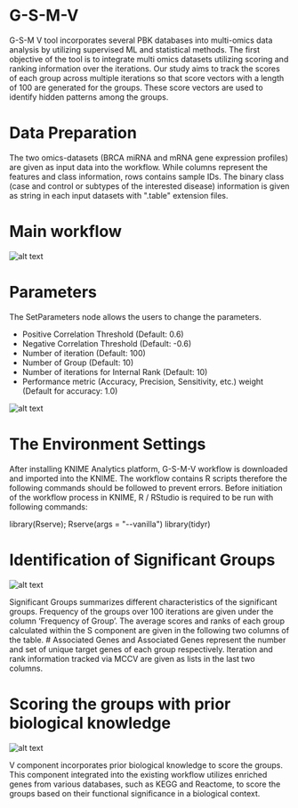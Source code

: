# G-S-M-V

G-S-M V tool incorporates several PBK databases into multi-omics  data analysis by utilizing supervised ML and statistical methods. The first objective of the tool is to integrate multi omics datasets utilizing scoring and ranking information over  the iterations. Our study aims to track the scores of each group across multiple iterations so that score vectors with a length of 100 are generated for the groups. These score vectors are used to identify hidden patterns among the groups.

# Data Preparation

The two omics-datasets (BRCA miRNA and mRNA gene  expression profiles) are given as input data into the workflow. While columns represent the features and class information, rows contains sample IDs. The binary class (case and control or subtypes of the interested disease) information is given as string in each input datasets with ".table" extension files.

# Main workflow

![alt text](https://github.com/malikyousef/G-S-M-V/blob/main/Images/G-S-M-V_main_workflow.JPG?raw=true)

# Parameters

The SetParameters node allows the users to change the parameters.

* Positive Correlation Threshold (Default: 0.6)
* Negative Correlation Threshold (Default: -0.6)
* Number of iteration (Default: 100)
* Number of Group (Default: 10)
* Number of iterations for Internal Rank (Default: 10)
* Performance metric (Accuracy, Precision, Sensitivity, etc.) weight (Default for accuracy: 1.0)

![alt text](https://github.com/malikyousef/G-S-M-V/blob/main/Images/G-S-M-V_approach.JPG?raw=true)


# The Environment Settings 

After installing KNIME Analytics platform, G-S-M-V workflow is downloaded and imported into the KNIME. The workflow contains R scripts therefore the following commands should be followed to prevent errors. Before initiation of the workflow process in KNIME, R / RStudio is required to be run with following commands:

library(Rserve);
Rserve(args = "--vanilla")
library(tidyr)

# Identification of Significant Groups

![alt text](https://github.com/malikyousef/G-S-M-V/blob/main/Images/Significant_group_summary_statistics.JPG?raw=true)

Significant Groups summarizes different characteristics of the significant groups. Frequency of the groups over  100 iterations are given under the column ‘Frequency of  Group’. The average scores and ranks of each group calculated  within the S component are given in the following two columns  of the table. # Associated Genes and Associated Genes  represent the number and set of unique target genes of each  group respectively. Iteration and rank information tracked via  MCCV are given as lists in the last two columns. 

# Scoring the groups with prior biological knowledge
![alt text](https://github.com/malikyousef/G-S-M-V/blob/main/Images/Scoring_the_groups.JPG?raw=true)

V component incorporates prior biological knowledge to score the groups. This component integrated into the existing workflow utilizes enriched genes from various databases, such as KEGG and Reactome, to score the groups based on their functional significance in a biological context.



